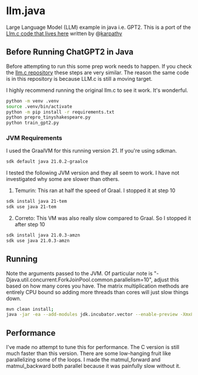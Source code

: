 # llm.java

Large Language Model (LLM) example in java i.e. GPT2. This is a port of 
the [Llm.c code that lives here](https://github.com/karpathy/llm.c) written 
by @[karpathy](https://github.com/karpathy) 

## Before Running ChatGPT2 in Java

Before attempting to run this some prep work needs to happen. If you check 
the [llm.c repository](https://github.com/karpathy/llm.c) these steps are very similar. 
The reason the same code is in this repository is because LLM.c is still a moving target.

I highly recommend running the original llm.c to see it work. It's wonderful.

```bash
python -m venv .venv
source .venv/bin/activate
python -m pip install -r requirements.txt
python prepro_tinyshakespeare.py
python train_gpt2.py
```

### JVM Requirements

I used the GraalVM for this running version 21. If you're using sdkman.

```bash
sdk default java 21.0.2-graalce
```

I tested the following JVM version and they all seem to work. I have not investigated why some are slower than 
others.

1. Temurin: This ran at half the speed of Graal. I stopped it at step 10

```bash
sdk install java 21-tem
sdk use java 21-tem
```

2. Correto: This VM was also really slow compared to Graal. So I stopped it after step 10

```bash
sdk install java 21.0.3-amzn
sdk use java 21.0.3-amzn
```


## Running

Note the arguments passed to the JVM. Of particular note is "-Djava.util.concurrent.ForkJoinPool.common.parallelism=10", 
adjust this based on how many cores you have. The matrix multiplication methods are entirely CPU bound so adding more
threads than cores will just slow things down. 

```bash
mvn clean install;
java -jar -ea --add-modules jdk.incubator.vector --enable-preview -Xmx8g -Djava.util.concurrent.ForkJoinPool.common.parallelism=10 target/gpt2-1.0-SNAPSHOT.jar
```

## Performance

I've made no attempt to tune this for performance. The C version is still much faster than this version. There are 
some low-hanging fruit like parallelizing some of the loops. I made the matmul_forward and matmul_backward both 
parallel because it was painfully slow without it.
